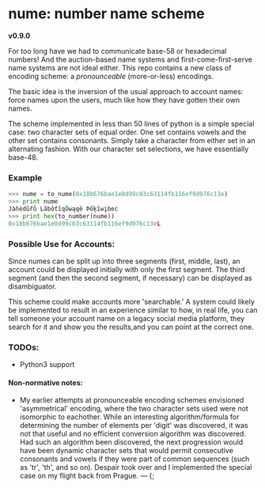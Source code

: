 # nume: number name scheme

**v0.9.0**

For too long have we had to communicate base-58 or hexadecimal numbers! And the auction-based name systems and first-come-first-serve name systems are not ideal either. This repo contains a new class of encoding scheme: a _pronounceable_ (more-or-less) encodings.

The basic idea is the inversion of the usual approach to account names: force names upon the users, much like how they have gotten their own names.

The scheme implemented in less than 50 lines of python is a simple special case: two character sets of equal order. One set contains vowels and the other set contains consonants. Simply take a character from either set in an alternating fashion. With our character set selections, we have essentially base-48.

### Example
```python
>>> nume = to_nume(0x18b676bae1e0d99c03c63114fb116ef9d976c13e)
>>> print nume
Jàňèdűřů Lãbôťĩqůwąqê Þŏķĩwįbec
>>> print hex(to_number(nume))
0x18b676bae1e0d99c03c63114fb116ef9d976c13eL
```

### Possible Use for Accounts:
Since numes can be split up into three segments  (first, middle, last), an account could be displayed initially with only the first segment. The third segment (and then the second segment, if necessary) can be displayed as disambiguator.

This scheme could make accounts more 'searchable.' A system could likely be implemented to result in an experience similar to how, in real life, you can tell someone your account name on a legacy social media platform, they search for it and show you the results,and you can point at the correct one.

### TODOs:
* Python3 support

#### Non-normative notes:
* My earlier attempts at pronounceable encoding schemes envisioned 'asymmetrical' encoding, where the two character sets used were not isomorphic to eachother. While an interesting algorithm/formula for determining the number of elements per 'digit' was discovered, it was not that useful and no efficient conversion algorithm was discovered. Had such an algorithm been discovered, the next progression would have been dynamic character sets that would permit consecutive consonants and vowels if they were part of common sequences (such as 'tr', 'th', and so on). Despair took over and I implemented the special case on my flight back from Prague. — {;
